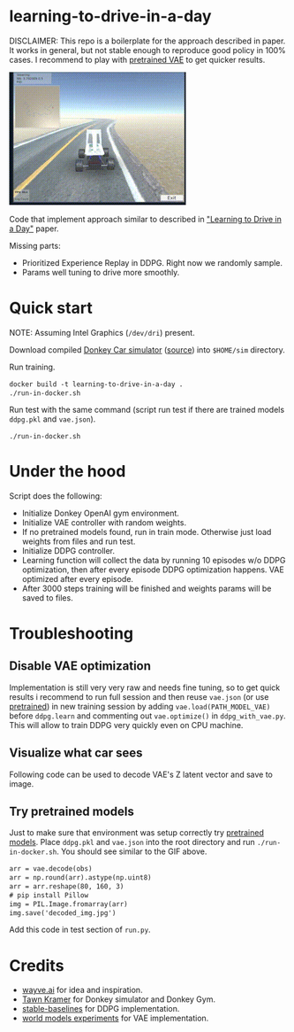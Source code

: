 # learning-to-drive-in-a-day

DISCLAIMER: This repo is a boilerplate for the approach described in paper. It works in general, but not stable enough to reproduce good policy in 100% cases. I recommend to play with [pretrained VAE](#disable-vae-optimization) to get quicker results.

![](content/example-after-3000-steps.gif)

Code that implement approach similar to described in ["Learning to Drive in a Day"](https://arxiv.org/pdf/1807.00412.pdf) paper.

Missing parts:
- Prioritized Experience Replay in DDPG. Right now we randomly sample.
- Params well tuning to drive more smoothly.

# Quick start

NOTE: Assuming Intel Graphics (`/dev/dri`) present.

Download compiled [Donkey Car simulator](https://drive.google.com/open?id=1sK2luxKYV1cpaZLhVwfXrmGU3TRa5C3B) ([source](https://github.com/tawnkramer/sdsandbox/tree/donkey)) into `$HOME/sim` directory.

Run training.
```
docker build -t learning-to-drive-in-a-day .
./run-in-docker.sh
```

Run test with the same command (script run test if there are trained models `ddpg.pkl` and `vae.json`).
```
./run-in-docker.sh
```

# Under the hood

Script does the following:
- Initialize Donkey OpenAI gym environment.
- Initialize VAE controller with random weights.
- If no pretrained models found, run in train mode. Otherwise just load weights from files and run test.
- Initialize DDPG controller.
- Learning function will collect the data by running 10 episodes w/o DDPG optimization, then after every episode DDPG optimization happens. VAE optimized after every episode.
- After 3000 steps training will be finished and weights params will be saved to files.

# Troubleshooting

## Disable VAE optimization

Implementation is still very very raw and needs fine tuning, so to get quick results i recommend to run full session and then reuse `vae.json` (or use [pretrained](https://drive.google.com/open?id=16WYkH7goKnJM52ke1KAzs5vozGiuKPqu)) in new training session by adding `vae.load(PATH_MODEL_VAE)` before `ddpg.learn` and commenting out `vae.optimize()` in `ddpg_with_vae.py`. This will allow to train DDPG very quickly even on CPU machine.

## Visualize what car sees

Following code can be used to decode VAE's Z latent vector and save to image.

## Try pretrained models

Just to make sure that environment was setup correctly try [pretrained models](https://drive.google.com/open?id=16WYkH7goKnJM52ke1KAzs5vozGiuKPqu). Place `ddpg.pkl` and `vae.json` into the root directory and run `./run-in-docker.sh`. You should see similar to the GIF above.

```
arr = vae.decode(obs)
arr = np.round(arr).astype(np.uint8)
arr = arr.reshape(80, 160, 3)
# pip install Pillow
img = PIL.Image.fromarray(arr)
img.save('decoded_img.jpg')
```

Add this code in test section of `run.py`.

# Credits

- [wayve.ai](wayve.ai) for idea and inspiration.
- [Tawn Kramer](https://github.com/tawnkramer) for Donkey simulator and Donkey Gym.
- [stable-baselines](https://github.com/hill-a/stable-baselines) for DDPG implementation.
- [world models experiments](https://github.com/hardmaru/WorldModelsExperiments) for VAE implementation.
